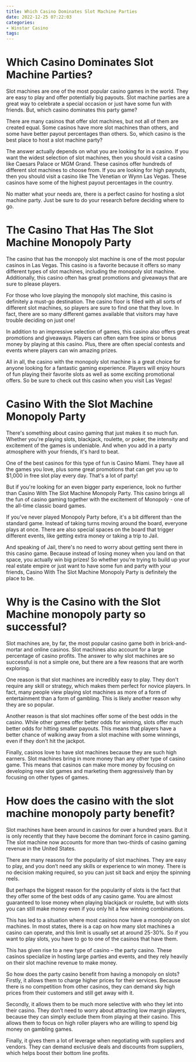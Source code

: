 ```yaml
---
title: Which Casino Dominates Slot Machine Parties
date: 2022-12-25 07:22:03
categories:
- Winstar Casino
tags:
---
```



#  Which Casino Dominates Slot Machine Parties?

Slot machines are one of the most popular casino games in the world. They are easy to play and offer potentially big payouts. Slot machine parties are a great way to celebrate a special occasion or just have some fun with friends. But, which casino dominates this party game?

There are many casinos that offer slot machines, but not all of them are created equal. Some casinos have more slot machines than others, and some have better payout percentages than others. So, which casino is the best place to host a slot machine party?

The answer actually depends on what you are looking for in a casino. If you want the widest selection of slot machines, then you should visit a casino like Caesars Palace or MGM Grand. These casinos offer hundreds of different slot machines to choose from. If you are looking for high payouts, then you should visit a casino like The Venetian or Wynn Las Vegas. These casinos have some of the highest payout percentages in the country.

No matter what your needs are, there is a perfect casino for hosting a slot machine party. Just be sure to do your research before deciding where to go.

#  The Casino That Has The Slot Machine Monopoly Party 

The casino that has the monopoly slot machine is one of the most popular casinos in Las Vegas. This casino is a favorite because it offers so many different types of slot machines, including the monopoly slot machine. Additionally, this casino often has great promotions and giveaways that are sure to please players.

For those who love playing the monopoly slot machine, this casino is definitely a must-go destination. The casino floor is filled with all sorts of different slot machines, so players are sure to find one that they love. In fact, there are so many different games available that visitors may have trouble deciding on just one!

In addition to an impressive selection of games, this casino also offers great promotions and giveaways. Players can often earn free spins or bonus money by playing at this casino. Plus, there are often special contests and events where players can win amazing prizes.

All in all, the casino with the monopoly slot machine is a great choice for anyone looking for a fantastic gaming experience. Players will enjoy hours of fun playing their favorite slots as well as some exciting promotional offers. So be sure to check out this casino when you visit Las Vegas!

#  Casino With the Slot Machine Monopoly Party 

There's something about casino gaming that just makes it so much fun. Whether you're playing slots, blackjack, roulette, or poker, the intensity and excitement of the games is undeniable. And when you add in a party atmosphere with your friends, it's hard to beat.

One of the best casinos for this type of fun is Casino Miami. They have all the games you love, plus some great promotions that can get you up to $1,000 in free slot play every day. That's a lot of party!

But if you're looking for an even bigger party experience, look no further than Casino With The Slot Machine Monopoly Party. This casino brings all the fun of casino gaming together with the excitement of Monopoly - one of the all-time classic board games.

If you've never played Monopoly Party before, it's a bit different than the standard game. Instead of taking turns moving around the board, everyone plays at once. There are also special spaces on the board that trigger different events, like getting extra money or taking a trip to Jail.

And speaking of Jail, there's no need to worry about getting sent there in this casino game. Because instead of losing money when you land on that space, you actually win big prizes! So whether you're trying to build up your real estate empire or just want to have some fun and party with your friends, Casino With The Slot Machine Monopoly Party is definitely the place to be.

#  Why is the Casino with the Slot Machine monopoly party so successful?

Slot machines are, by far, the most popular casino game both in brick-and-mortar and online casinos. Slot machines also account for a large percentage of casino profits. The answer to why slot machines are so successful is not a simple one, but there are a few reasons that are worth exploring.

One reason is that slot machines are incredibly easy to play. They don't require any skill or strategy, which makes them perfect for novice players. In fact, many people view playing slot machines as more of a form of entertainment than a form of gambling. This is likely another reason why they are so popular.

Another reason is that slot machines offer some of the best odds in the casino. While other games offer better odds for winning, slots offer much better odds for hitting smaller payouts. This means that players have a better chance of walking away from a slot machine with some winnings, even if they don't hit the jackpot.

Finally, casinos love to have slot machines because they are such high earners. Slot machines bring in more money than any other type of casino game. This means that casinos can make more money by focusing on developing new slot games and marketing them aggressively than by focusing on other types of games.

#  How does the casino with the slot machine monopoly party benefit?

Slot machines have been around in casinos for over a hundred years. But it is only recently that they have become the dominant force in casino gaming. The slot machine now accounts for more than two-thirds of casino gaming revenue in the United States.

There are many reasons for the popularity of slot machines. They are easy to play, and you don’t need any skills or experience to win money. There is no decision making required, so you can just sit back and enjoy the spinning reels.

But perhaps the biggest reason for the popularity of slots is the fact that they offer some of the best odds of any casino game. You are almost guaranteed to lose money when playing blackjack or roulette, but with slots you can still make money even if you only hit a few winning combinations.

This has led to a situation where most casinos now have a monopoly on slot machines. In most states, there is a cap on how many slot machines a casino can operate, and this limit is usually set at around 25-30%. So if you want to play slots, you have to go to one of the casinos that have them.

This has given rise to a new type of casino – the party casino. These casinos specialize in hosting large parties and events, and they rely heavily on their slot machine revenue to make money.

So how does the party casino benefit from having a monopoly on slots? Firstly, it allows them to charge higher prices for their services. Because there is no competition from other casinos, they can demand sky high prices from their customers and still get away with it.

Secondly, it allows them to be much more selective with who they let into their casino. They don’t need to worry about attracting low margin players, because they can simply exclude them from playing at their casino. This allows them to focus on high roller players who are willing to spend big money on gambling games.

Finally, it gives them a lot of leverage when negotiating with suppliers and vendors. They can demand exclusive deals and discounts from suppliers, which helps boost their bottom line profits.